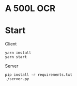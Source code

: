 # A 500L OCR
# Start
Client
```
yarn install
yarn start
```

Server
```
pip install -r requirements.txt
./server.py
```
